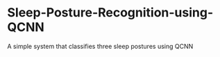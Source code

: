 # Sleep-Posture-Recognition-using-QCNN
A simple system that classifies three sleep postures using QCNN
